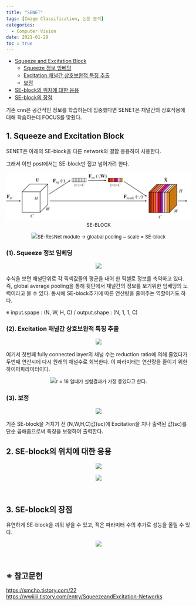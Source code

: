 ```yaml
---
title: "SENET"
tags: [Image Classification, 논문 분석]
categories:
  - Computer Vision
date: 2021-01-29
toc : true
---
```


- [Squeeze and Excitation Block](#1-squeeze-and-excitation-block)
  - [Squeeze 정보 임베딩](#1-squeeze-정보-임베딩)
  - [Excitation 채널간 상호보완적 특징 추출](#2-excitation-채널간-상호보완적-특징-추출)
  - [보정](#3-보정)
- [SE-block의 위치에 대한 응용](#2-se-block의-위치에-대한-응용)
- [SE-block의 장점](#3-se-block의-장점)


기존 cnn은 공간적인 정보를 학습하는데 집중했다면 SENET은 채널간의 상호작용에 대해 학습하는데 FOCUS를 맞췄다.

## 1. **Squeeze and Excitation Block**
SENET은 아래의 SE-block을 다른 network와 결합 응용하여 사용한다.

그래서 이번 post에서는 SE-block만 집고 넘어가려 한다.
<p align="center" style="font-size:small"><img src="/img/IC/IC1/IC-1.png">SE-BLOCK</p>

<p align="center" style="font-size:small"><img src="https://img1.daumcdn.net/thumb/R1280x0/?scode=mtistory2&fname=https%3A%2F%2Fblog.kakaocdn.net%2Fdn%2FbxkhFu%2FbtqUZu00XKc%2F3QlKCGq1EkbzgLpGgTmKZK%2Fimg.png">SE-ResNet module -> gloabal pooling ~ scale = SE-block</p>

### (1). Squeeze 정보 임베딩
<p align="center" style="font-size:small"><img src="https://img1.daumcdn.net/thumb/R1280x0/?scode=mtistory2&fname=https%3A%2F%2Fblog.kakaocdn.net%2Fdn%2FbxXg7Q%2FbtqUZuzVYHO%2FYaX3cyaiKwHvCNI6Fl62T1%2Fimg.png"></p>
수식을 보면 채널단위로 각 픽섹값들의 평균을 내어 한 픽셀로 정보를 축약하고 있다. 즉, global average pooling을 통해 뒷단에서 채널간의 정보를 보기위한 임베딩의 노력이라고 볼 수 있다. 동시에 SE-block추가에 따른 연산량을 줄여주는 역할이기도 하다.

※ input.spape : (N, W, H, C)  /  output.shape : (N, 1, 1, C)

### (2). Excitation 채널간 상호보완적 특징 추출
<p align="center" style="font-size:small"><img src="https://img1.daumcdn.net/thumb/R1280x0/?scode=mtistory2&fname=https%3A%2F%2Fblog.kakaocdn.net%2Fdn%2FdKEdyv%2FbtqU7dwHnMC%2FLUhQJzPDFyVKX2rn5xxqnk%2Fimg.png"></p>
 여기서 첫번째 fully connected layer의 채널 수는 reduction ratio에 의해 줄었다가 두번째 연산시에 다시 원래의 채널수로 회복한다. 이 파라미터는 연산량을 줄이기 위한 하이퍼파라미터이다.

<p align="center" style="font-size:small"><img src="https://img1.daumcdn.net/thumb/R1280x0/?scode=mtistory2&fname=https%3A%2F%2Fblog.kakaocdn.net%2Fdn%2Fc9Ki6W%2FbtqU3qcNDIM%2FoRdjxGtwQmDnNtqSlPVNN1%2Fimg.png">r = 16 일때가 실험결과가 가장 좋았다고 한다.</p>

### (3). 보정
<p align="center" style="font-size:small"><img src="https://img1.daumcdn.net/thumb/R1280x0/?scode=mtistory2&fname=https%3A%2F%2Fblog.kakaocdn.net%2Fdn%2Fk2plr%2FbtqU94sJpRV%2Fs5ywmo1WpGrKKgmFb4gpKk%2Fimg.png"></p>
기존 SE-block을 거치기 전 (N,W,H,C)값(uc)에 Excitation을 지나 출력된 값(sc)를 단순 곱해줌으로써 특징을 보정하여 출력한다.

<br>

## 2. **SE-block의 위치에 대한 응용**
<p align="center" style="font-size:small"><img src="https://img1.daumcdn.net/thumb/R1280x0/?scode=mtistory2&fname=https%3A%2F%2Fblog.kakaocdn.net%2Fdn%2FdCJTOe%2FbtqU53gQCiw%2FJURjNeghIou6nlTqtRAvMk%2Fimg.png"></p>
<p align="center" style="font-size:small"><img src="https://img1.daumcdn.net/thumb/R1280x0/?scode=mtistory2&fname=https%3A%2F%2Fblog.kakaocdn.net%2Fdn%2Fb9RAkF%2FbtqUYF2TbfN%2FsktzGDaF1UcfK7IYqHiou0%2Fimg.png"></p>

<br>

## 3. **SE-block의 장점**
유연하게 SE-block을 끼워 넣을 수 있고, 적은 파라미터 수의 추가로 성능을 올릴 수 있다.
<p align="center" style="font-size:small"><img src="https://img1.daumcdn.net/thumb/R1280x0/?scode=mtistory2&fname=https%3A%2F%2Fblog.kakaocdn.net%2Fdn%2Ftnf4G%2FbtqUYf4jpzs%2FTe1GMNycn6i4ktTt8nBp9k%2Fimg.png"></p>

<br>

## ※ 참고문헌
https://smcho.tistory.com/22 <br>
https://wwiiiii.tistory.com/entry/SqueezeandExcitation-Networks